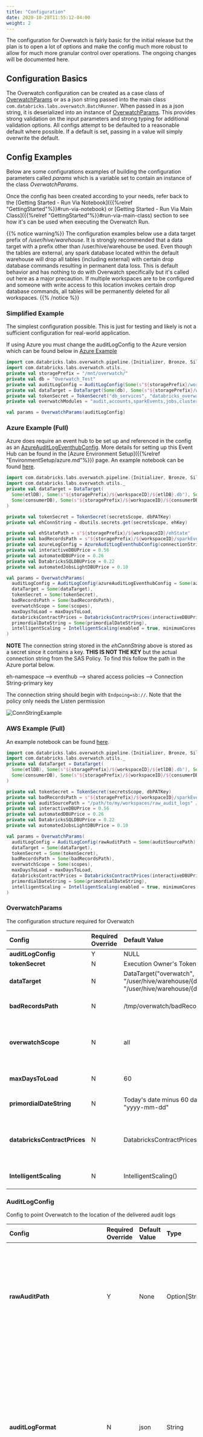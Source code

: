 ```yaml
---
title: "Configuration"
date: 2020-10-28T11:55:12-04:00
weight: 2
---
```


The configuration for Overwatch is fairly basic for the initial release but the plan is to open a lot of options
and make the config much more robust to allow for much more granular control over operations. The ongoing changes
will be documented here.

## Configuration Basics
The Overwatch configuration can be created as a case class of [OverwatchParams](#overwatchparams) or as a json string passed into
the main class `com.databricks.labs.overwatch.BatchRunner`. When passed in as a json string, it is 
deserialized into an instance of [OverwatchParams](#overwatchparams). This provides strong validation on the input parameters
and strong typing for additional validation options. All configs attempt to be defaulted to a reasonable default
where possible. If a default is set, passing in a value will simply overwrite the default.

## Config Examples
Below are some configurations examples of building the configuration parameters called *params* which is a variable
set to contain an instance of the class *OverwatchParams*.

Once the config has been created according to your needs, refer back to the 
[Getting Started - Run Via Notebook]({{%relref "GettingStarted"%}}#run-via-notebook) or
[Getting Started - Run Via Main Class]({{%relref "GettingStarted"%}}#run-via-main-class) section to see how it's can be used
when executing the Overwatch Run.

{{% notice warning%}}
The configuration examples below use a data target prefix of */user/hive/warehouse*. It is strongly recommended that
a data target with a prefix other than /user/hive/warehouse be used. Even though the tables are external, any 
spark database located within the default warehouse will drop all tables (including external) with certain drop database
commands resulting in permanent data loss. This is default behavior and has nothing to do with Overwatch specifically
but it's called out here as a major precaution. If multiple workspaces are to be configured and someone with write 
access to this location invokes certain drop database commands, all tables will be permanently deleted for all 
workspaces.
{{% /notice %}}

### Simplified Example
The simplest configuration possible. This is just for testing and likely is not a sufficient configuration for 
real-world application.

If using Azure you must change the auditLogConfig to the Azure version
which can be found below in [Azure Example](#azure-example)

```scala
import com.databricks.labs.overwatch.pipeline.{Initializer, Bronze, Silver, Gold}
import com.databricks.labs.overwatch.utils._
private val storagePrefix = "/mnt/overwatch/"
private val db = "Overwatch_Test"
private val auditLogConfig = AuditLogConfig(Some(s"${storagePrefix}/workspace_id/audit_logs"))
private val dataTarget = DataTarget(Some(db), Some(s"${storagePrefix}/workspace_id/${db}.db"), Some(s"${storagePrefix}/global_data"))
private val tokenSecret = TokenSecret("db_services", "databricks_overwatch")
private val overwatchModules = "audit,accounts,sparkEvents,jobs,clusters,clusterEvents,notebooks".split(",")

val params = OverwatchParams(auditLogConfig)
```

### Azure Example (Full)
Azure does require an event hub to be set up and referenced in the config as an 
[AzureAuditLogEventhubConfig](#azureauditlogeventhubconfig). More details for setting up this Event Hub
can be found in the [Azure Environment Setup]({{%relref "EnvironmentSetup/azure.md"%}}) page. An example notebook
can be found [here](/assets/GettingStarted/azure_runner_docs_example.html).
```scala
import com.databricks.labs.overwatch.pipeline.{Initializer, Bronze, Silver, Gold}
import com.databricks.labs.overwatch.utils._
private val dataTarget = DataTarget(
  Some(etlDB), Some(s"${storagePrefix}/${workspaceID}/${etlDB}.db"), Some(s"${storagePrefix}/global_share"),
  Some(consumerDB), Some(s"${storagePrefix}/${workspaceID}/${consumerDB}.db")
)

private val tokenSecret = TokenSecret(secretsScope, dbPATKey)
private val ehConnString = dbutils.secrets.get(secretsScope, ehKey)

private val ehStatePath = s"${storagePrefix}/${workspaceID}/ehState"
private val badRecordsPath = s"${storagePrefix}/${workspaceID}/sparkEventsBadrecords"
private val azureLogConfig = AzureAuditLogEventhubConfig(connectionString = ehConnString, eventHubName = ehName, auditRawEventsPrefix = ehStatePath)
private val interactiveDBUPrice = 0.56
private val automatedDBUPrice = 0.26
private val DatabricksSQLDBUPrice = 0.22
private val automatedJobsLightDBUPrice = 0.10

val params = OverwatchParams(
  auditLogConfig = AuditLogConfig(azureAuditLogEventhubConfig = Some(azureLogConfig)),
  dataTarget = Some(dataTarget),
  tokenSecret = Some(tokenSecret),
  badRecordsPath = Some(badRecordsPath),
  overwatchScope = Some(scopes),
  maxDaysToLoad = maxDaysToLoad,
  databricksContractPrices = DatabricksContractPrices(interactiveDBUPrice, automatedDBUPrice, DatabricksSQLDBUPrice, automatedJobsLightDBUPrice),
  primordialDateString = Some(primordialDateString),
  intelligentScaling = IntelligentScaling(enabled = true, minimumCores = 16, maximumCores = 64, coeff = 1.0)
)
```

**NOTE** The connection string stored in the *ehConnString* above is stored as a secret since it contains a key. 
**THIS IS NOT THE KEY** but the actual connection string from the SAS Policy. To find this follow the path in the 
Azure portal below.

eh-namespace --> eventhub --> shared access policies --> Connection String-primary key

The connection string should begin with `Endpoing=sb://`. Note that the policy only needs the Listen permission

![ConnStringExample](/images/GettingStarted/Azure_EH_ConnString.png)

### AWS Example (Full)
An example notebook can be found [here](/assets/GettingStarted/aws_runner_docs_example.html).
```scala
import com.databricks.labs.overwatch.pipeline.{Initializer, Bronze, Silver, Gold}
import com.databricks.labs.overwatch.utils._
private val dataTarget = DataTarget(
  Some(etlDB), Some(s"${storagePrefix}/${workspaceID}/${etlDB}.db"), Some(s"${storagePrefix}/global_share"),
  Some(consumerDB), Some(s"${storagePrefix}/${workspaceID}/${consumerDB}.db")
)

private val tokenSecret = TokenSecret(secretsScope, dbPATKey)
private val badRecordsPath = s"${storagePrefix}/${workspaceID}/sparkEventsBadrecords"
private val auditSourcePath = "/path/to/my/workspaces/raw_audit_logs" // INPUT: workspace audit log directory
private val interactiveDBUPrice = 0.56
private val automatedDBUPrice = 0.26
private val DatabricksSQLDBUPrice = 0.22
private val automatedJobsLightDBUPrice = 0.10

val params = OverwatchParams(
  auditLogConfig = AuditLogConfig(rawAuditPath = Some(auditSourcePath), auditLogFormat = "json"),
  dataTarget = Some(dataTarget),
  tokenSecret = Some(tokenSecret),
  badRecordsPath = Some(badRecordsPath),
  overwatchScope = Some(scopes),
  maxDaysToLoad = maxDaysToLoad,
  databricksContractPrices = DatabricksContractPrices(interactiveDBUPrice, automatedDBUPrice, DatabricksSQLDBUPrice, automatedJobsLightDBUPrice),
  primordialDateString = Some(primordialDateString),
  intelligentScaling = IntelligentScaling(enabled = true, minimumCores = 16, maximumCores = 64, coeff = 1.0)
)
```

### OverwatchParams
The configuration structure required for Overwatch

Config | Required Override | Default Value | Type | Description
:--------------------------|:---|:----------|:----------|:--------------------------------------------------
**auditLogConfig**|Y|NULL|[AuditLogConfig](#auditlogconfig)|Databricks Audit Log delivery information.
**tokenSecret**|N|Execution Owner's Token|Option[\[TokenSecret\]](#tokensecret)|Secret retrieval information
**dataTarget**|N|DataTarget("overwatch", "/user/hive/warehouse/{databaseName}.db", "/user/hive/warehouse/{databaseName}.db")|Option[\[DataTarget\]](#datatarget)|What to call the database and where to store it
**badRecordsPath**|N|/tmp/overwatch/badRecordsPath|Option\[String\]|When reading the log files, where should Overwatch store the records / files that cannot be parsed. Overwatch must have write permissions to this path 
**overwatchScope**|N|all|Option\[Seq\[String\]\]|List of [modules]({{%relref "GettingStarted/Modules.md"%}}) in scope for the run. It's important to note that there are many co-dependencies. When choosing a module, be sure to also enable it's requisites. If not value provided, all modules will execute.
**maxDaysToLoad**|N|60|Int|On large, busy workspaces 60 days of data may amount in 10s of TB of raw data. This parameter allows the job to be broken out into several smaller runs.
**primordialDateString**|N|Today's date minus 60 days, format = "yyyy-mm-dd"|String|Date from which data collection was to begin. This is the earliest date for which data should attempted to be collected.
**databricksContractPrices**|N|DatabricksContractPrices()|[DatabricksContractPrices](#databrickscontractprices)|Allows the user to globally configure Databricks contract prices to improve dollar cost estimates where referenced. Additionally, these values will be added to the *instanceDetails* consumer table for custom use. They are also available in com.databricks.labs.overwatch.utils.DBContractPrices().
**IntelligentScaling**|N|IntelligentScaling()|[IntelligentScaling](#intelligentscaling)|Allows the user to enable / disable intelligent scaling and configure min/max core counts to be used when scaling the cluster

### AuditLogConfig
Config to point Overwatch to the location of the delivered audit logs

Config | Required Override | Default Value | Type | Description
:--------------------------|:---|:----------|:----------|:--------------------------------------------------
**rawAuditPath**|Y|None|Option[String]|Top-level path to directory containing workspace audit logs delivered by Databricks. The Overwatch user must have read access to this path
**auditLogFormat**|N|json|String|AWS ONLY - When using AWS and audit logs are delivered in a format other than json (default) this can be changed to reflect the audit log source data type. Supported types are json, parquet, delta
**azureAuditLogEventhubConfig**|Y (only on Azure)|None|Option[AzureAuditLogEventhubConfig](#azureauditlogeventhubconfig)|Required configuration when using Azure as Azure must deliver audit logs via LogAnalytics via Eventhub

### TokenSecret
Overwatch must have permission to perform its functions; these are further discussed in [AdvancedTopics]({{%relref "GettingStarted/advancedtopics.md"%}}).
The token secret stores the Databricks Secret scope / key for Overwatch to retrieve. The key should store the 
token secret to be used which usually starts with "dapi..."

If no TokenSecret is passed into the config, the operation owner's token will be used. If Overwatch is being 
executed in a notebook the notebook user's token will be used. If Overwatch is being executed through a job the 
token of the job owner will be used. Whatever token is used, it must have the appropriate access or it will result 
in missing data, or an Overwatch run failure.

Config | Required Override | Default Value | Type | Description
:--------------------------|:---|:----------|:----------|:--------------------------------------------------
**scope**|N|NA|String|Databricks secret scope 
**key**|N|NA|String|Databricks secret key within the scope defined in the Scope parameter

### DataTarget
Where to create the database and what to call it. This must be defined on first run or Overwatch will create a
database named "Overwatch" at the default location which is "/user/hive/warehouse/overwatch.db". This is challenging
to change later, so be sure you choose a good starting point. After the initial run, this must not change without 
and entire [database migration]({{%relref "GettingStarted/advancedtopics.md"%}}). Overwatch can perform destructive tasks within its own database and
this is how it protects itself against harming existing data. Overwatch creates specific metadata inside the database
at creation time to ensure the database is created and owned by the Overwatch process. Furthermore, metadata is 
managed to track schema versions and other states.

Config | Required Override | Default Value | Type | Description
:--------------------------|:---|:-----|:----------|:--------------------------------------------------
**databaseName**|N|Overwatch|Option[String]|Name of the primary database to be created on first run or to which will be appended on subsequent runs. This database is typically used as the ETL database only as the consumer database is also usually specified to have a different name. If consumerDatabase is also specified in the configuration, on the ETL entities will be stored in this datbase.
**databaseLocation**|N|/user/hive/warehouse/{databaseName}.db|Option[String]|Location of the Overwatch database. Any compatible fully-qualified URI can be used here as long as Overwatch has access to write the target. Most customers, however, mount the qualified path and reference the mount point for simplicity but this is not required and may not be possible depending on security requirements and environment.
**etlDataPathPrefix**|N|{databaseLocation}|Option[String]|The location the data will actually be stored. This is critical as data (even EXTERNAL) stored underneath a database path can be deleted if a user call drop database or drop database cascade. This is even more significant when working with multiple workspaces as the risk increases with the breadth of access. 
**consumerDatabaseName**|N|{databaseName}|Option[String]|Will be the same as the databaseName if not otherwise specified. Holds the user-facing entities and separates them from all the intermediate ETL entities for a less cluttered experience, easy-to-find entities, and simplified security.
**ConsumerDatabaseLocation**|N|/user/hive/warehouse/{consumerDatabaseName}.db|Option[String]|*See databaseLocation above*

### AzureAuditLogEventhubConfig
Not Required when using AWS <br>
Eventhub streaming environment configurations 

Config | Required Override | Default Value | Type | Description
:--------------------------|:---|:----------|:----------|:--------------------------------------------------
**connectionString**|Y|NA|String|Retrieve from Azure Portal Event Hub
**eventHubName**|Y|NA|String|Retrieve from Azure Portal Event Hub
**auditRawEventsPrefix**|Y|NA|String|Path prefix for checkpoint directories
**maxEventsPerTrigger**|N|10000|Int|Events to pull for each trigger, this should be increased during initial cold runs or runs that have very large numbers of audit log events.
**auditRawEventsChk**|N|{auditRawEventsPrefix}/rawEventsCheckpoint|Option[String]|Checkpoint Directory name for the raw dump of events from Eventhub. This directory gets overwritten upon successful pull into Overwatch.
**auditLogChk**|N|{auditRawEventsPrefix}/auditLogBronzeCheckpoint|Option[String]|**DEPRECATED** Checkpoint Directory name for the audit log stream target. This target will continuously grow as more audit logs are created and delivered

### DatabricksContractPrices
Config | Required Override | Default Value | Type | Description
:--------------------------|:---|:----------|:----------|:--------------------------------------------------
**interactiveDBUCostUSD**|N|0.56|Double|Approximate list price of interactive DBU
**automatedDBUCostUSD**|N|0.26|Double|Approximate list price of automated DBU
**sqlComputeDBUCostUSD**|N|0.22|Double|Approximate list price of DatabricksSQL DBU
**jobsLightDBUCostUSD**|N|0.10|Double|Approximate list price of JobsLight Automated DBU


### IntelligentScaling
Config | Required Override | Default Value | Type | Description
:--------------------------|:---|:----------|:----------|:--------------------------------------------------
**enabled**|N|false|Double|Approximate list price of interactive DBU
**minimumCores**|N|4|Int|Minimum number of cores to be used during Overwatch run
**maximumCores**|N|512|Int|Maximum number of cores to be used during Overwatch run
**coeff**|N|1.0|Double|Scaler, each module has a scale based on it's size relative to the other modules. This variable acts as a scaler to the scaler, if the modules are scaling too fast (or not fast enough), this can be tweaked to increase the variability of the scaling from the starting core count.